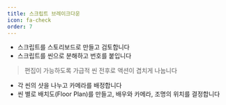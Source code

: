 ```yaml
---
title: 스크립트 브레이크다운
icon: fa-check
order: 7
---
```


- 스크립트를 스토리보드로 만들고 검토합니다
- 스크립트를 씬으로 분해하고 번호를 붙입니다
> 편집이 가능하도록 가급적 씬 전후로 액션이 겹치게 나눕니다
- 각 씬의 샷을 나누고 카메라를 배정합니다
- 씬 별로 배치도(Floor Plan)를 만들고, 배우와 카메라, 조명의 위치를 결정합니다